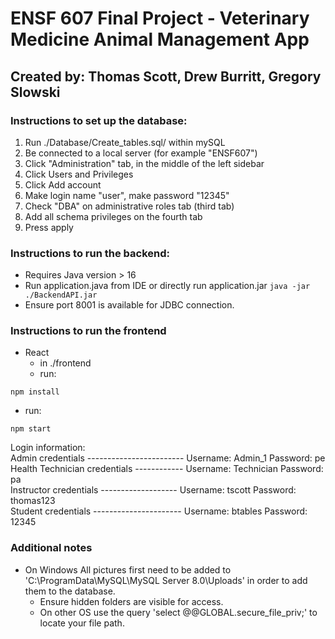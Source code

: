 # ENSF 607 Final Project - Veterinary Medicine Animal Management App
## Created by: Thomas Scott, Drew Burritt, Gregory Slowski

### Instructions to set up the database: 
1. Run ./Database/Create_tables.sql/ within mySQL
2. Be connected to a local server (for example "ENSF607")
3. Click "Administration" tab, in the middle of the left sidebar
4. Click Users and Privileges
5. Click Add account
6. Make login name "user", make password "12345"
7. Check "DBA" on administrative roles tab (third tab)
8. Add all schema privileges on the fourth tab
9. Press apply

### Instructions to run the backend:
- Requires Java version > 16
- Run application.java from IDE or directly run application.jar
`java -jar ./BackendAPI.jar`
- Ensure port 8001 is available for JDBC connection.

### Instructions to run the frontend
- React
    -   in ./frontend
    -   run:

`npm install`

-   run:

`npm start`  

Login information:  
Admin credentials ------------------------  Username: Admin_1       Password: pe  
Health Technician credentials ------------  Username: Technician    Password: pa  
Instructor credentials -------------------  Username: tscott        Password: thomas123  
Student credentials ----------------------  Username: btables       Password: 12345  


### Additional notes

- On Windows All pictures first need to be added to 'C:\ProgramData\MySQL\MySQL Server 8.0\Uploads\' in order to add them to the database. 
    - Ensure hidden folders are visible for access.
    - On other OS use the query 'select @@GLOBAL.secure_file_priv;' to locate your file path.
